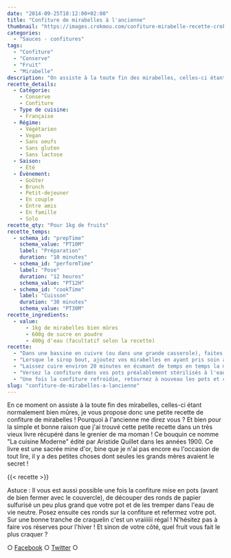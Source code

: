 ```yaml
---
date: "2014-09-25T18:12:00+02:00"
title: "Confiture de mirabelles à l'ancienne"
thumbnail: "https://images.crokmou.com/confiture-mirabelle-recette-crokmou-blog-culinaire.jpg"
categories:
  - "Sauces - confitures"
tags:
  - "Confiture"
  - "Conserve"
  - "Fruit"
  - "Mirabelle"
description: "On assiste à la toute fin des mirabelles, celles-ci étant normalement bien mûres, je vous propose donc une petite recette de confiture de mirabelles !"
recette_details:
  - Catégorie:
    - Conserve
    - Confiture
  - Type de cuisine:
    - Française
  - Régime:
    - Végétarien
    - Vegan
    - Sans oeufs
    - Sans gluten
    - Sans lactose
  - Saison:
    - Été
  - Évènement:
    - Goûter
    - Brunch
    - Petit-dejeuner
    - En couple
    - Entre amis
    - En famille
    - Solo
recette_qty: "Pour 1kg de fruits"
recette_temps:
  - schema_id: "prepTime"
    schema_value: "PT10M"
    label: "Préparation"
    duration: "10 minutes"
  - schema_id: "performTime"
    label: "Pose"
    duration: "12 heures"
    schema_value: "PT12H"
  - schema_id: "cookTime"
    label: "Cuisson"
    duration: "30 minutes"
    schema_value: "PT30M"
recette_ingredients:
  - value:
      - 1kg de mirabelles bien mûres
      - 600g de sucre en poudre
      - 400g d'eau (facultatif selon la recette)
recette:
  - "Dans une bassine en cuivre (ou dans une grande casserole), faites chauffer à feu doux le sucre et l'eau."
  - "Lorsque le sirop bout, ajoutez vos mirabelles en ayant pris soin au préalable de la laver et de retirer le noyau (of course). Remuez bien et faites attention que la confiture ne prenne pas dans le fond de votre récipient ou dans un saladier, mélangez vos fruits avec le sucre en poudre. Laissez macérer pendant 10 à 12h dans un lieu frais puis versez le tout dans votre bassine à confiture."
  - "Laissez cuire environ 20 minutes en écumant de temps en temps la mousse. On sait que la confiture est cuite lorsque l'on en met quelques gouttes sur une assiette froide et qu'en retournant celle-ci la préparation ne coule pas."
  - "Versez la confiture dans vos pots préalablement stérilisés à l'eau bouillante. Refermez le couvercle et retournez les pots."
  - "Une fois la confiture refroidie, retournez à nouveau les pots et conservez pendant de longs mois."
slug: "confiture-de-mirabelles-a-lancienne"
---
```


En ce moment on assiste à la toute fin des mirabelles, celles-ci étant normalement bien mûres, je vous propose donc une petite recette de confiture de mirabelles ! Pourquoi à l'ancienne me direz vous ? Et bien pour la simple et bonne raison que j'ai trouvé cette petite recette dans un très vieux livre récupéré dans le grenier de ma moman ! Ce bouquin ce nomme "La cuisine Moderne" édité par Aristide Quillet dans les années 1900. Ce livre est une sacrée mine d'or, bine que je n'ai pas encore eu l'occasion de tout lire, il y a des petites choses dont seules les grands mères avaient le secret !

{{< recette >}}

Astuce : Il vous est aussi possible une fois la confiture mise en pots (avant de bien fermer avec le couvercle), de découper des ronds de papier sulfurisé un peu plus grand que votre pot et de les tremper dans l'eau de vie neutre. Posez ensuite ces ronds sur la confiture et refermez votre pot. Sur une bonne tranche de craquelin c'est un vraiiiiii régal ! N'hésitez pas à faire vos réserves pour l'hiver ! Et sinon de votre côté, quel fruit vous fait le plus craquer ?

○ [Facebook](https://www.facebook.com/crokmou.blog) ○ [Twitter](https://twitter.com/Crokmou) ○
